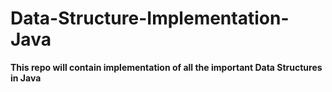 # Data-Structure-Implementation-Java
**This repo will contain implementation of all the important Data Structures in Java**
